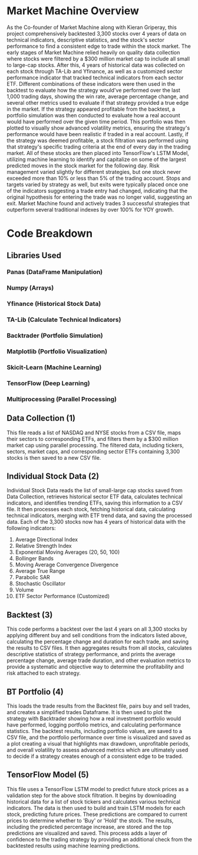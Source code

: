 # Market Machine Overview
As the Co-founder of Market Machine along with Kieran Griperay, this project comprehensively backtested 3,300 stocks over 4 years of data on technical indicators, descriptive statistics, and the stock's sector performance to find a consistent edge to trade within the stock market. The early stages of Market Machine relied heavily on quality data collection where stocks were filtered by a $300 million market cap to include all small to large-cap stocks. After this, 4 years of historical data was collected on each stock through TA-Lib and Yfinance, as well as a customized sector performance indicator that tracked technical indicators from each sector ETF. Different combinations of these indicators were then used in the backtest to evaluate how the strategy would've performed over the last 1,000 trading days, showing the win rate, average percentage change, and several other metrics used to evaluate if that strategy provided a true edge in the market. If the strategy appeared profitable from the backtest, a portfolio simulation was then conducted to evaluate how a real account would have performed over the given time period. This portfolio was then plotted to visually show advanced volatility metrics, ensuring the strategy's performance would have been realistic if traded in a real account. Lastly, if the strategy was deemed profitable, a stock filtration was performed using that strategy's specific trading criteria at the end of every day in the trading market. All of these stocks are then placed into TensorFlow's LSTM Model, utilizing machine learning to identify and capitalize on some of the largest predicted moves in the stock market for the following day. Risk management varied slightly for different strategies, but one stock never exceeded more than 10% or less than 5% of the trading account. Stops and targets varied by strategy as well, but exits were typically placed once one of the indicators suggesting a trade entry had changed, indicating that the original hypothesis for entering the trade was no longer valid, suggesting an exit. Market Machine found and actively trades 3 successful strategies that outperform several traditional indexes by over 100% for YOY growth.
 
# Code Breakdown
## Libraries Used 
### Panas (DataFrame Manipulation)
### Numpy (Arrays)
### Yfinance (Historical Stock Data)
### TA-Lib (Calculate Technical Indicators)
### Backtrader (Portfolio Simulation)
### Matplotlib (Portfolio Visualization)
### Skicit-Learn (Machine Learning)
### TensorFlow (Deep Learning)
### Multiprocessing (Parallel Processing)

## Data Collection (1)
This file reads a list of NASDAQ and NYSE stocks from a CSV file, maps their sectors to corresponding ETFs, and filters them by a $300 million market cap using parallel processing. The filtered data, including tickers, sectors, market caps, and corresponding sector ETFs containing 3,300 stocks is then saved to a new CSV file.

## Individual Stock Data (2)
Individual Stock Data reads the list of small-large cap stocks saved from Data Collection, retrieves historical sector ETF data, calculates technical indicators, and identifies trending ETFs, saving this information to a CSV file. It then processes each stock, fetching historical data, calculating technical indicators, merging with ETF trend data, and saving the processed data. Each of the 3,300 stocks now has 4 years of historical data with the following indicators:

1. Average Directional Index
2. Relative Strength Index
3. Exponential Moving Averages (20, 50, 100)
4. Bollinger Bands
5. Moving Average Convergence Divergence
6. Average True Range
7. Parabolic SAR
8. Stochastic Oscillator
9. Volume
10. ETF Sector Performance (Customized)

## Backtest (3)
This code performs a backtest over the last 4 years on all 3,300 stocks by applying different buy and sell conditions from the indicators listed above, calculating the percentage change and duration for each trade, and saving the results to CSV files. It then aggregates results from all stocks, calculates descriptive statistics of strategy performance, and prints the average percentage change, average trade duration, and other evaluation metrics to provide a systematic and objective way to determine the profitability and risk attached to each strategy.

## BT Portfolio (4)
This loads the trade results from the Backtest file, pairs buy and sell trades, and creates a simplified trades Dataframe. It is then used to plot the strategy with Backtrader showing how a real investment portfolio would have performed, logging portfolio metrics, and calculating performance statistics. The backtest results, including portfolio values, are saved to a CSV file, and the portfolio performance over time is visualized and saved as a plot creating a visual that highlights max drawdown, unprofitable periods, and overall volatility to assess advanced metrics which are ultimately used to decide if a strategy creates enough of a consistent edge to be traded.

## TensorFlow Model (5)
This file uses a TensorFlow LSTM model to predict future stock prices as a validation step for the above stock filtration. It begins by downloading historical data for a list of stock tickers and calculates various technical indicators. The data is then used to build and train LSTM models for each stock, predicting future prices. These predictions are compared to current prices to determine whether to 'Buy' or 'Hold' the stock. The results, including the predicted percentage increase, are stored and the top predictions are visualized and saved. This process adds a layer of confidence to the trading strategy by providing an additional check from the backtested results using machine learning predictions.







